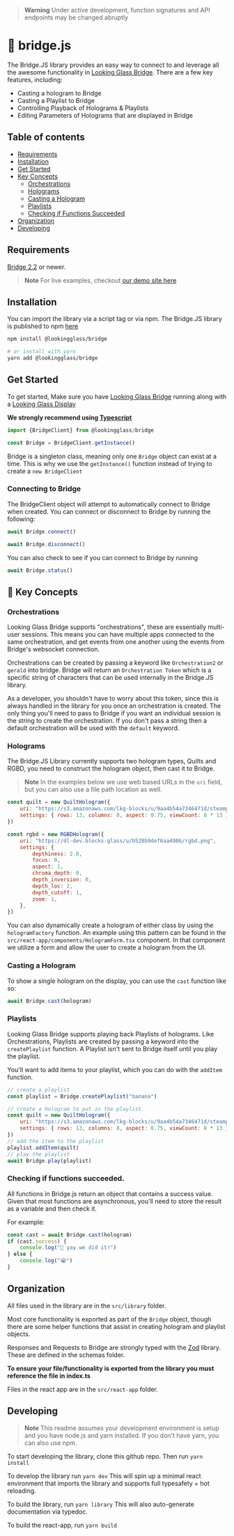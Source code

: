 > **Warning**
> Under active development, function signatures and API endpoints may be changed abruptly

# 🌉 bridge.js <!-- omit in toc -->

The Bridge.JS library provides an easy way to connect to and leverage all the awesome functionality in [Looking Glass Bridge](https://docs.lookingglassfactory.com/getting-started/looking-glass-bridge). There are a few key features, including:

* Casting a hologram to Bridge
* Casting a Playlist to Bridge
* Controlling Playback of Holograms & Playlists
* Editing Parameters of Holograms that are displayed in Bridge

## Table of contents <!-- omit in toc -->

- [Requirements](#requirements)
- [Installation](#installation)
- [Get Started](#get-started)
- [Key Concepts](#-key-concepts)
  - [Orchestrations](#orchestrations)
  - [Holograms](#holograms)
  - [Casting a Hologram](#casting-a-hologram)
  - [Playlists](#playlists)
  - [Checking if Functions Succeeded](#checking-if-functions-succeeded)
- [Organization](#organization)
- [Developing](#developing)

## Requirements
[Bridge 2.2](https://docs.lookingglassfactory.com/getting-started/looking-glass-bridge) or newer.

> **Note**
> For live examples, checkout [our demo site here](https://bridge-js.vercel.app/)

## Installation
You can import the library via a script tag or via npm.
The Bridge.JS library is published to npm [here](https://www.npmjs.com/package/@lookingglass/bridge)

```sh
npm install @lookingglass/bridge

# or install with yarn
yarn add @lookingglass/bridge
```

## Get Started

To get started, Make sure you have [Looking Glass Bridge](https://docs.lookingglassfactory.com/getting-started/looking-glass-bridge) running along with a [Looking Glass Display](https://lookingglassfactory.com/product-overview)

**We strongly recommend using [Typescript](https://www.typescriptlang.org/)**

```js
import {BridgeClient} from @lookingglass/bridge

const Bridge = BridgeClient.getInstance()
```

Bridge is a singleton class, meaning only one `Bridge` object can exist at a time. This is why we use the `getInstance()` function instead of trying to create a `new BridgeClient`

### Connecting to Bridge

The BridgeClient object will attempt to automatically connect to Bridge when created. You can connect or disconnect to Bridge by running the following:

```js
await Bridge.connect()

await Bridge.disconnect()
```

You can also check to see if you can connect to Bridge by running

```js
await Bridge.status()
```

## 🔑 Key Concepts

### Orchestrations

Looking Glass Bridge supports "orchestrations", these are essentially multi-user sessions. This means you can have multiple apps connected to the same orchestration, and get events from one another using the events from Bridge's websocket connection.

Orchestrations can be created by passing a keyword like `Orchestration2` or `gerald` into bridge. Bridge will return an `Orchestration Token` which is a specific string of characters that can be used internally in the Bridge.JS library.

As a developer, you shouldn't have to worry about this token, since this is always handled in the library for you once an orchestration is created. The only thing you'll need to pass to Bridge if you want an individual session is the string to create the orchestration. If you don't pass a string then a default orchestration will be used with the `default` keyword.

### Holograms

The Bridge.JS Library currently supports two hologram types, Quilts and RGBD, you need to construct the hologram object, then cast it to Bridge.

> **Note**
> In the examples below we use web based URLs in the `uri` field, but you can also use a file path location as well.

```js
const quilt = new QuiltHologram({
	uri: "https://s3.amazonaws.com/lkg-blocks/u/9aa4b54a7346471d/steampunk_qs8x13.jpg",
	settings: { rows: 13, columns: 8, aspect: 0.75, viewCount: 8 * 13 },
})

const rgbd = new RGBDHologram({
	uri: "https://dl-dev.blocks.glass/u/b528b9def6aa4986/rgbd.png",
	settings: {
		depthiness: 2.0,
		focus: 0,
		aspect: 1,
		chroma_depth: 0,
		depth_inversion: 0,
		depth_loc: 2,
		depth_cutoff: 1,
		zoom: 1,
	},
})
```

You can also dynamically create a hologram of either class by using the `hologramFactory` function. An example using this pattern can be found in the `src/react-app/components/HologramForm.tsx` component. In that component we utilize a form and allow the user to create a hologram from the UI.

### Casting a Hologram

To show a single hologram on the display, you can use the `cast` function like so:

```js
await Bridge.cast(hologram)
```

### Playlists

Looking Glass Bridge supports playing back Playlists of holograms. Like Orchestrations, Playlists are created by passing a keyword into the `createPlaylist` function. A Playlist isn't sent to Bridge itself until you play the playlist.

You'll want to add items to your playlist, which you can do with the `addItem` function.

```js
// create a playlist
const playlist = Bridge.createPlaylist("banana")

// create a hologram to put in the playlist
const quilt = new QuiltHologram({
	uri: "https://s3.amazonaws.com/lkg-blocks/u/9aa4b54a7346471d/steampunk_qs8x13.jpg",
	settings: { rows: 13, columns: 8, aspect: 0.75, viewCount: 8 * 13 },
})
// add the item to the playlist
playlist.addItem(quilt)
// play the playlist
await Bridge.play(playlist)
```

### Checking if functions succeeded.

All functions in Bridge.js return an object that contains a success value.
Given that most functions are asynchronous, you'll need to store the result as a variable and then check it.

For example:

```js
const cast = await Bridge.cast(hologram)
if (cast.success) {
	console.log("🥳 yay we did it!")
} else {
	console.log("😭")
}
```

## Organization

All files used in the library are in the `src/library` folder.

Most core functionality is exported as part of the `Bridge` object, though there are some helper functions that assist in creating hologram and playlist objects.

Responses and Requests to Bridge are strongly typed with the [Zod](https://github.com/colinhacks/zod) library. These are defined in the schemas folder.

**To ensure your file/functionality is exported from the library you must reference the file in index.ts**

Files in the react app are in the `src/react-app` folder.

## Developing

> **Note**
> This readme assumes your development environment is setup and you have node.js and yarn installed. If you don't have yarn, you can also use npm.

To start developing the library, clone this github repo. Then run `yarn install`

To develop the library run `yarn dev` This will spin up a minimal react environment that imports the library and supports full typesafety + hot reloading.

To build the library, run `yarn library` This will also auto-generate documentation via typedoc.

To build the react-app, run `yarn build`
